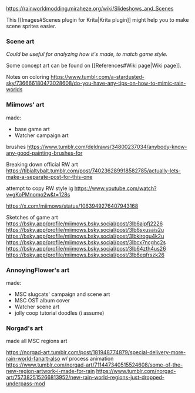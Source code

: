 https://rainworldmodding.miraheze.org/wiki/Slideshows_and_Scenes

This [[Images#Scenes plugin for Krita|Krita plugin]] might help you to make scene sprites easier.

### Scene art
*Could be useful for analyzing how it's made, to match game style.*

Some concept art can be found on [[References#Wiki page|Wiki page]].

Notes on coloring
https://www.tumblr.com/a-stardusted-sky/736666180473028608/do-you-have-any-tips-on-how-to-mimic-rain-worlds
### Miimows' art
made: 
- base game art
- Watcher campaign art

brushes
https://www.tumblr.com/deldraws/34800237034/anybody-know-any-good-painting-brushes-for

Breaking down official RW art
https://tibialtybalt.tumblr.com/post/740236289918582785/actually-lets-make-a-separate-post-for-this-one


attempt to copy RW style ig
https://www.youtube.com/watch?v=gKoPMnomo2w&t=128s

https://x.com/miimows/status/1063949276407943168

Sketches of game art
https://bsky.app/profile/miimows.bsky.social/post/3lb6ajpfj2226
https://bsky.app/profile/miimows.bsky.social/post/3lb6sxusais2u
https://bsky.app/profile/miimows.bsky.social/post/3lbkirogu4k2u
https://bsky.app/profile/miimows.bsky.social/post/3lbcx7ncghc2s
https://bsky.app/profile/miimows.bsky.social/post/3lb64zth4us26
https://bsky.app/profile/miimows.bsky.social/post/3lb6eqfrszk26

### AnnoyingFlower's art
made:
- MSC slugcats' campaign and scene art
- MSC OST album cover
- Watcher scene art
- jolly coop tutorial doodles (i assume)

### Norgad's art
made all MSC regions art

https://norgad-art.tumblr.com/post/181948774879/special-delivery-more-rain-world-fanart-also w/ process animation
https://www.tumblr.com/norgad-art/711447340515524608/some-of-the-new-region-artwork-i-made-for-rain
https://www.tumblr.com/norgad-art/757382515266813952/new-rain-world-regions-just-dropped-underpass-mod